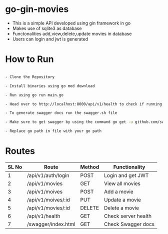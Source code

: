 # go-gin-movies

- This is a simple API developed using gin framework in go
- Makes use of sqlite3 as database
- Functonalities add,view,delete,update movies in database
- Users can login and jwt is generated

# How to Run 

```sh

- Clone the Repository

- Install binaries using go mod download

- Run using go run main.go

- Head over to http://localhost:8000/api/v1/health to check if running or no

- To generate swagger docs run the swagger.sh file

- Make sure to get swagger by using the command go get -u github.com/swaggo/swag/cmd/swag

- Replace go path in file with your go path
```


# Routes

| SL No | Route | Method | Functionality |
| ---- | ------ | ---- | ------- |
| 1 | /api/v1/auth/login | POST | Login and get JWT |
| 2 | /api/v1/movies | GET | View all movies |
| 3 | /api/v1/moives | POST | Add a movie |
| 4 | /api/v1/moives/:id | PUT | Update a movie |
| 5 | /api/v1/movies/:id | DELETE | Delete a movie |
| 6 | /api/v1/health | GET | Check server health |
| 7 | /swagger/index.html | GET | Check Swagger docs |


